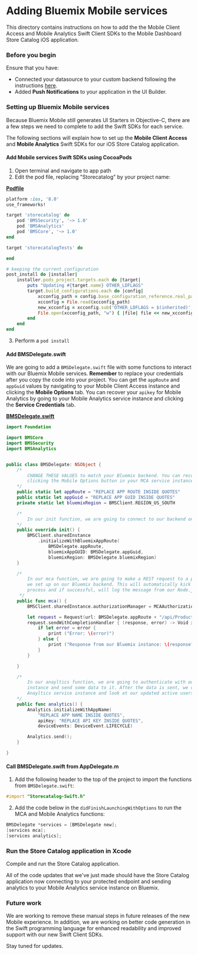 # Adding Bluemix Mobile services
This directory contains instructions on how to add the the Mobile Client Access and Mobile Analytics Swift Client SDKs to the Mobile Dashboard Store Catalog iOS application.

### Before you begin
Ensure that you have:
* Connected your datasource to your custom backend following the instructions [here](../datasources).
* Added **Push Notifications** to your application in the UI Builder.

### Setting up Bluemix Mobile services
Because Bluemix Mobile still generates UI Starters in Objective-C, there are a few steps we need to complete to add the Swift SDKs for each service.

The following sections will explain how to set up the **Mobile Client Access** and **Mobile Analytics** Swift SDKs for our iOS Store Catalog application.

#### Add Mobile services Swift SDKs using CocoaPods
1. Open terminal and navigate to app path
2. Edit the pod file, replacing "Storecatalog" by your project name:

[**Podfile**](Podfile)

```ruby
platform :ios, '8.0'
use_frameworks!

target 'storecatalog' do
    pod 'BMSSecurity', '~> 1.0'
    pod 'BMSAnalytics'
    pod 'BMSCore', '~> 1.0'
end

target 'storecatalogTests' do

end

# keeping the current configuration
post_install do |installer|
    installer.pods_project.targets.each do |target|
        puts "Updating #{target.name} OTHER_LDFLAGS"
        target.build_configurations.each do |config|
            xcconfig_path = config.base_configuration_reference.real_path
            xcconfig = File.read(xcconfig_path)
            new_xcconfig = xcconfig.sub('OTHER_LDFLAGS = $(inherited)', 'OTHER_LDFLAGS = $(inherited) -ObjC -l"xml2" -l"sqlite3" -l"z" -framework "CoreGraphics" -framework "CoreText" -framework "ImageIO" -framework "MediaPlayer" -framework "MobileCoreServices" -framework "QuartzCore" -framework "Security" -framework "SystemConfiguration" -framework "MapKit"')
            File.open(xcconfig_path, "w") { |file| file << new_xcconfig }
        end
    end
end
```

3. Perform a `pod install`

#### Add BMSDelegate.swift

We are going to add a `BMSDelegate.swift` file with some functions to interact with our Bluemix Mobile services. **Remember** to
replace your credentials after you copy the code into your project. You can get the `appRoute` and `appGuid` values by navigating
to your Mobile Client Access instance and clicking the **Mobile Options** tab. You can recover your `apikey` for Mobile Analytics
by going to your Mobile Analytics service instance and clicking the **Service Credentials** tab.

[**BMSDelegate.swift**](BMSDelegate.swift)

```swift
import Foundation

import BMSCore
import BMSSecurity
import BMSAnalytics


public class BMSDelegate: NSObject {
    /*
        CHANGE THESE VALUES to match your Bluemix backend. You can recover these values by
        clicking the Mobile Options button in your MCA service instance.
    */
    public static let appRoute = "REPLACE APP ROUTE INSIDE QUOTES"
    public static let appGuid = "REPLACE APP GUID INSIDE QUOTES"
    private static let bluemixRegion = BMSClient.REGION_US_SOUTH

    /*
        In our init function, we are going to connect to our backend on Bluemix.
    */
    public override init() {
        BMSClient.sharedInstance
            .initializeWithBluemixAppRoute(
                BMSDelegate.appRoute,
                bluemixAppGUID: BMSDelegate.appGuid,
                bluemixRegion: BMSDelegate.bluemixRegion)
    }

    /*
        In our mca function, we are going to make a REST request to a protected endpoint
        we set up on our Bluemix backend. This will automatically kick off the authorization
        process and if successful, will log the message from our Node.js server.
     */
    public func mca() {
        BMSClient.sharedInstance.authorizationManager = MCAAuthorizationManager.sharedInstance

        let request = Request(url: BMSDelegate.appRoute + "/api/Products/protected", method: HttpMethod.GET)
        request.sendWithCompletionHandler { (response, error) -> Void in
            if let error = error {
                print ("Error: \(error)")
            } else {
                print ("Response from our Bluemix instance: \(response?.responseText)")
            }
        }

    }

    /*
        In our anayltics function, we are going to authenticate with our Mobile Analytics service
        instance and send some data to it. After the data is sent, we can go back to our Mobile
        Anayltics service instance and look at our updated active users.
    */
    public func analytics() {
        Analytics.initializeWithAppName(
            "REPLACE APP NAME INSIDE QUOTES",
            apiKey: "REPLACE API KEY INSIDE QUOTES",
            deviceEvents: DeviceEvent.LIFECYCLE)

        Analytics.send();
    }

}
```

#### Call BMSDelegate.swift from AppDelegate.m

1. Add the following header to the top of the project to import the functions from `BMSDelegate.swift`:

```objectivec
#import "Storecatalog-Swift.h"
```

2. Add the code below in the `didFinishLaunchingWithOptions` to run the MCA and Mobile Analytics functions:

```objectivec
BMSDelegate *services = [BMSDelegate new];
[services mca];
[services analytics];
```

### Run the Store Catalog application in Xcode
Compile and run the Store Catalog application.

All of the code updates that we've just made should have the Store Catalog application now connecting to your protected endpoint and sending
analytics to your Mobile Analytics service instance on Bluemix.

### Future work
We are working to remove these manual steps in future releases of the new Mobile experience. In addition, we are working on better code generation in the Swift programming language for enhanced readability and improved support with our new Swift Client SDKs.

Stay tuned for updates.

